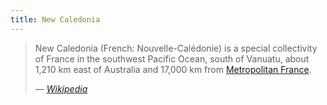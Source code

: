 ```yaml
---
title: New Caledonia
---
```


> New Caledonia (French: Nouvelle-Calédonie) is a special collectivity of France in the southwest Pacific Ocean, south of Vanuatu, about 1,210 km east of Australia and 17,000 km from [Metropolitan France](../../europe/france/).
>
> — <cite>[Wikipedia](https://en.wikipedia.org/wiki/New_Caledonia)</cite>
